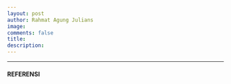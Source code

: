 ```yaml
---
layout: post
author: Rahmat Agung Julians
image: 
comments: false
title: 
description: 
---
```






---
<h4> REFERENSI</h4> <br/>
<a href=""></a>